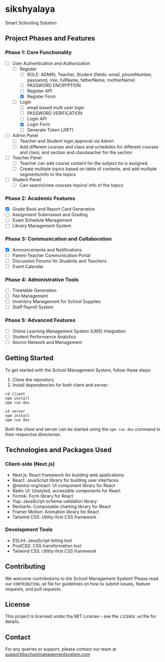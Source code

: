 # sikshyalaya

Smart Schooling Solution

## Project Phases and Features

### Phase 1: Core Functionality

- [ ] User Authentication and Authorization
  - [ ] Register
    - [ ] ROLE: ADMIN, Teacher, Student  (fields: email, phoneNumber, password, role, fullName, fatherName, motherName)
    - [ ] PASSWORD ENCRYPTION
    - [ ] Register API
    - [x] Register Form

  - [ ] Login
    - [ ] email based multi user login
    - [ ] PASSWORD VERIFICATION
    - [ ] Login API
    - [x] Login Form
    - [ ] Generate Token (JWT)
- [ ] Admin Panel
  - [ ] Teacher and Student login approval via Admin 
  - [ ] Add different courses and class and schedules for different courses and class, and section and classteacher for the section
- [ ] Teacher Panel
  - [ ] Teacher can add course content for the subject he is assigned.
  - [ ] Create multiple topics based on table of contents, and add multiple segments/info to the topics
- [ ] Student Panel
  - [ ] Can search/view courses-topics/ info of the topics

### Phase 2: Academic Features

- [x] Grade Book and Report Card Generation
- [ ] Assignment Submission and Grading
- [ ] Exam Schedule Management
- [ ] Library Management System

### Phase 3: Communication and Collaboration

- [x] Announcements and Notifications
- [ ] Parent-Teacher Communication Portal
- [ ] Discussion Forums for Students and Teachers
- [ ] Event Calendar

### Phase 4: Administrative Tools

- [ ] Timetable Generation
- [ ] Fee Management
- [ ] Inventory Management for School Supplies
- [ ] Staff Payroll System

### Phase 5: Advanced Features

- [ ] Online Learning Management System (LMS) Integration
- [ ] Student Performance Analytics
- [ ] Alumni Network and Management

## Getting Started

To get started with the School Management System, follow these steps:

1. Clone the repository
2. Install dependencies for both client and server:

```
cd client 
npm install
npm run dev

cd server
npm install
npm run dev
```

Both the client and server can be started using the `npm run dev` command in their respective directories.

## Technologies and Packages Used

### Client-side (Next.js)

- Next.js: React framework for building web applications
- React: JavaScript library for building user interfaces
- @nextui-org/react: UI component library for React
- Radix UI: Unstyled, accessible components for React
- Formik: Form library for React
- Yup: JavaScript schema validation library
- Recharts: Composable charting library for React
- Framer Motion: Animation library for React
- Tailwind CSS: Utility-first CSS framework

### Development Tools

- ESLint: JavaScript linting tool
- PostCSS: CSS transformation tool
- Tailwind CSS: Utility-first CSS framework

## Contributing

We welcome contributions to the School Management System! Please read our `CONTRIBUTING.md` file for guidelines on how to submit issues, feature requests, and pull requests.

## License

This project is licensed under the MIT License - see the `LICENSE.md` file for details.

## Contact

For any queries or support, please contact our team at support@schoolmanagementsystem.com